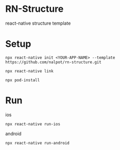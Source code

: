 # RN-Structure
react-native structure template

# Setup

```
npx react-native init <YOUR-APP-NAME> --template https://github.com/nalpot/rn-structure.git
```
```
npx react-native link
```
```
npx pod-install
```

# Run
ios
```
npx react-native run-ios
```
android
```
npx react-native run-android
```
